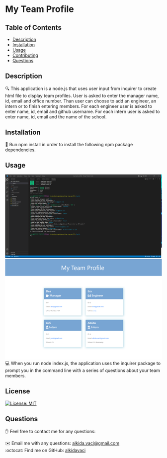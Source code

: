 # My Team Profile
   
  ## Table of Contents
  - [Description](#description)
  - [Installation](#installation)
  - [Usage](#usage)
  - [Contributing](#contributing)
  - [Questions](#Questions)
  

  ## Description
  🔍 This application is a node.js that uses user input from inquirer to create html file to display team profiles. User is asked to enter the manager name, id, email and office number. Than user can choose to add an engineer, an intern or to finish entering members. For each engineer user is asked to enter name, id, email and github username. For each intern user is asked to enter name, id, email and the name of the school. 

  
  ## Installation
  💾 Run npm install in order to install the following npm package dependencies.
    

  
  ## Usage
  ![terminal](./assets/imagine/terminal_my_team_profile.png)
  ![my-team-profile-page](./assets/imagine/my_team_profile_page.png)<br>
  💻 When you run node index.js, the application uses the inquirer package to prompt you in the command line with a series of questions about your team members.
    

  ## License 
  [![License: MIT](https://img.shields.io/badge/License-MIT-yellow.svg)](https://opensource.org/licenses/MIT)
    
     
  ## Questions
  ✋ Feel free to contact me for any questions:<br>
  
  ✉️ Email me with any questions: [alkida.vaci@gmail.com](alkida.vaci@gmail.com)<br>
  :octocat: Find me on GitHub: [alkidavaci](https://github.com/alkidavaci)